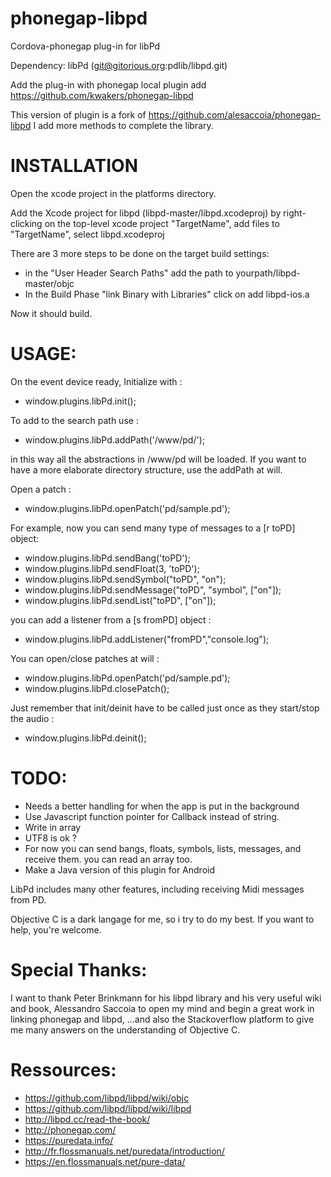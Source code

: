 phonegap-libpd
==============

Cordova-phonegap plug-in for libPd

Dependency: libPd (git@gitorious.org:pdlib/libpd.git)

Add the plug-in with 
phonegap local plugin add https://github.com/kwakers/phonegap-libpd

This version of plugin is a fork of https://github.com/alesaccoia/phonegap-libpd
I add more methods to complete the library.


INSTALLATION
============

Open the xcode project in the platforms directory.

Add the Xcode project for libpd (libpd-master/libpd.xcodeproj) by right-clicking on the
top-level xcode project "TargetName", add files to "TargetName", select libpd.xcodeproj

There are 3 more steps to be done on the target build settings:
- in the "User Header Search Paths" add the path to yourpath/libpd-master/objc
- In the Build Phase "link Binary with Libraries" click on add libpd-ios.a

Now it should build. 


USAGE:
======

On the event device ready, Initialize with :

- window.plugins.libPd.init();

To add to the search path use :

- window.plugins.libPd.addPath('/www/pd/');

in this way all the abstractions in /www/pd will be loaded.
If you want to have a more elaborate directory structure, use the addPath at will.

Open a patch :

- window.plugins.libPd.openPatch('pd/sample.pd');

For example, now you can send many type of messages to a [r toPD] object:

- window.plugins.libPd.sendBang('toPD');
- window.plugins.libPd.sendFloat(3, 'toPD');
- window.plugins.libPd.sendSymbol("toPD", "on");
- window.plugins.libPd.sendMessage("toPD", "symbol", ["on"]);
- window.plugins.libPd.sendList("toPD", ["on"]);

you can add a listener from a [s fromPD] object :

- window.plugins.libPd.addListener("fromPD","console.log");

You can open/close patches at will :

- window.plugins.libPd.openPatch('pd/sample.pd');
- window.plugins.libPd.closePatch();

Just remember that init/deinit have to be called just once as they start/stop the audio :

- window.plugins.libPd.deinit();

TODO:
=====

- Needs a better handling for when the app is put in the background
- Use Javascript function pointer for Callback instead of string.
- Write in array
- UTF8 is ok ?
- For now you can send bangs, floats, symbols, lists, messages, and receive them.
you can read an array too.
- Make a Java version of this plugin for Android


LibPd includes many other features, including receiving Midi messages from PD.

Objective C is a dark langage for me, so i try to do my best.
If you want to help, you're welcome.

Special Thanks:
===============

I want to thank Peter Brinkmann for his libpd library and his very useful wiki and book,
Alessandro Saccoia to open my mind and begin a great work in linking phonegap and libpd,
...and also the Stackoverflow platform to give me many answers on the understanding of Objective C.

Ressources:
===========

- https://github.com/libpd/libpd/wiki/objc
- https://github.com/libpd/libpd/wiki/libpd
- http://libpd.cc/read-the-book/
- http://phonegap.com/
- https://puredata.info/
- http://fr.flossmanuals.net/puredata/introduction/
- https://en.flossmanuals.net/pure-data/
